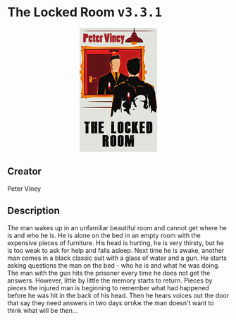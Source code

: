 
# The Locked Room <kbd>v3.3.1</kbd>

<center>
  <img src="./cover-1024.jpg"/>
</center>

## Creator
Peter Viney

## Description
The man wakes up in an unfamiliar beautiful room and cannot get where he is and who he is. He is alone on the bed in an empty room with the expensive pieces of furniture. His head is hurting, he is very thirsty, but he is too weak to ask for help and falls asleep. Next time he is awake, another man comes in a black classic suit with a glass of water and a gun. He starts asking questions the man on the bed - who he is and what he was doing. The man with the gun hits the prisoner every time he does not get the answers. However, little by little the memory starts to return. Pieces by pieces the injured man is beginning to remember what had happened before he was hit in the back of his head. Then he hears voices out the door that say they need answers in two days orтАж the man doesn't want to think what will be then...
